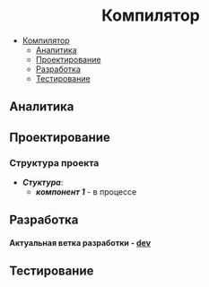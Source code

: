 # <h1 align="center">Компилятор</h1>

- [Компилятор](#компилятор-1)
  - [Аналитика](#аналитика)
  - [Проектирование](#проектирование)
  - [Разработка](#разработка)
  - [Тестирование](#тестирование)

## Аналитика

## Проектирование

### Структура проекта

- ***Стуктура***:
  - ***компонент 1*** - в процессе
<p>

## Разработка

#### Актуальная ветка разработки - [dev](https://github.com/korpatiy/compiler/tree/dev)

## Тестирование

